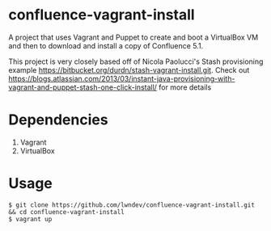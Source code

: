 confluence-vagrant-install
===================

A project that uses Vagrant and Puppet to create and boot a VirtualBox VM and then to download and install a copy of Confluence 5.1.  

This project is very closely based off of Nicola Paolucci's Stash provisioning example https://bitbucket.org/durdn/stash-vagrant-install.git. Check out https://blogs.atlassian.com/2013/03/instant-java-provisioning-with-vagrant-and-puppet-stash-one-click-install/ for more details

# Dependencies

1. Vagrant
2. VirtualBox

# Usage

	$ git clone https://github.com/lwndev/confluence-vagrant-install.git && cd confluence-vagrant-install
	$ vagrant up
